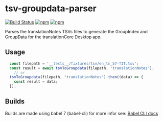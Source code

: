# tsv-groupdata-parser

[![Build Status](https://api.travis-ci.org/translationCoreApps/tsv-groupdata-parser.svg?branch=master)](https://travis-ci.org/translationCoreApps/tsv-groupdata-parser) 
[![npm](https://img.shields.io/npm/dt/tsv-groupdata-parser.svg)](https://www.npmjs.com/package/tsv-groupdata-parser)
[![npm](https://img.shields.io/npm/v/tsv-groupdata-parser.svg)](https://www.npmjs.com/package/tsv-groupdata-parser)

Parses the translationNotes TSVs files to generate the GroupIndex and GroupData for the translationCore Desktop app.

## Usage

```js
  const filepath = '__tests__/fixtures/tsv/en_tn_57-TIT.tsv';
  const result = await tsvToGroupdata(filepath, "translationNotes");
    // or
  tsvToGroupdata(filepath, "translationNotes").then((data) => {
    const result = data;
  });
```

## Builds

Builds are made using babel 7 (babel-cli) for more infor see: [Babel CLI docs](https://babeljs.io/docs/en/babel-cli)
